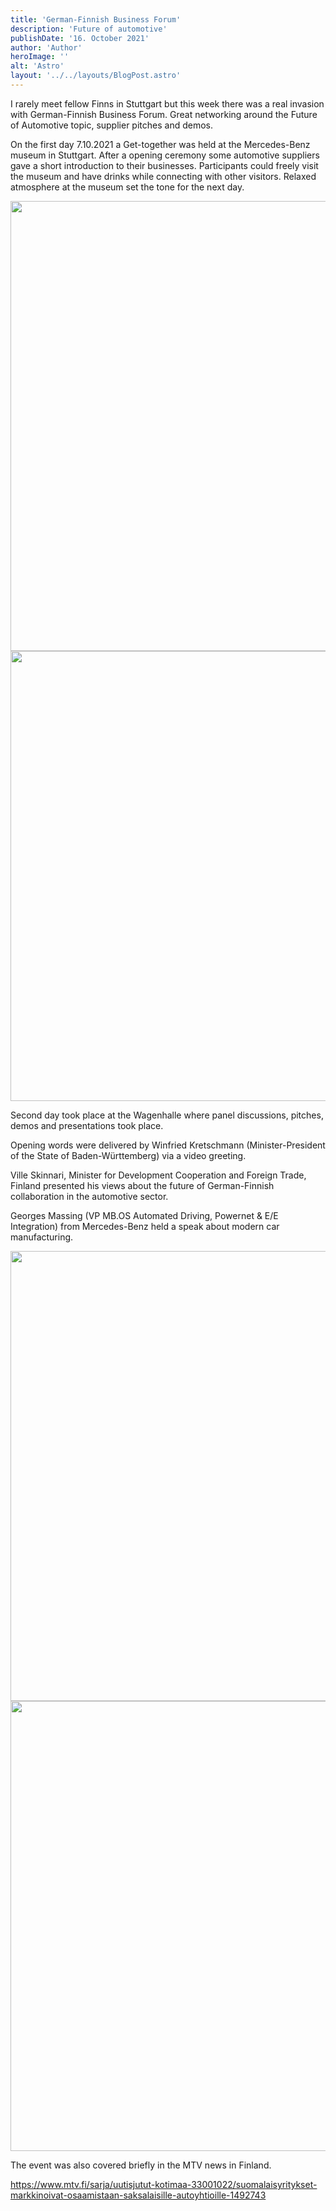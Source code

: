 ```yaml
---
title: 'German-Finnish Business Forum' 
description: 'Future of automotive' 
publishDate: '16. October 2021' 
author: 'Author' 
heroImage: '' 
alt: 'Astro' 
layout: '../../layouts/BlogPost.astro'
---
```



I rarely meet fellow Finns in Stuttgart but this week there was a real invasion with German-Finnish Business Forum. Great networking around the Future of Automotive topic, supplier pitches and demos.

On the first day 7.10.2021 a Get-together was held at the Mercedes-Benz museum in Stuttgart. After a opening ceremony some automotive suppliers gave a short introduction to their businesses. Participants could freely visit the museum and have drinks while connecting with other visitors. Relaxed atmosphere at the museum set the tone for the next day.


<img src="/blog/german-finnish-business-forum/image4.jpg" width="720" />

<img src="/blog/german-finnish-business-forum/image3.jpg" width="720" />


Second day took place at the Wagenhalle where panel discussions, pitches, demos and presentations took place.

Opening words were delivered by Winfried Kretschmann (Minister-President of the State of Baden-Württemberg) via a video greeting.

Ville Skinnari, Minister for Development Cooperation and Foreign Trade, Finland presented his views about the future of German-Finnish collaboration in the automotive sector.

Georges Massing (VP MB.OS Automated Driving, Powernet & E/E Integration) from Mercedes-Benz held a speak about modern car manufacturing.


<img src="/blog/german-finnish-business-forum/image1.jpg" width="720" />
<img src="/blog/german-finnish-business-forum/image2.jpg" width="720" />

The event was also covered briefly in the MTV news in Finland.

https://www.mtv.fi/sarja/uutisjutut-kotimaa-33001022/suomalaisyritykset-markkinoivat-osaamistaan-saksalaisille-autoyhtioille-1492743

